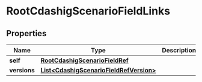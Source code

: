 

# RootCdashigScenarioFieldLinks

## Properties

Name | Type | Description | Notes
------------ | ------------- | ------------- | -------------
**self** | [**RootCdashigScenarioFieldRef**](RootCdashigScenarioFieldRef.md) |  |  [optional]
**versions** | [**List&lt;CdashigScenarioFieldRefVersion&gt;**](CdashigScenarioFieldRefVersion.md) |  |  [optional]




